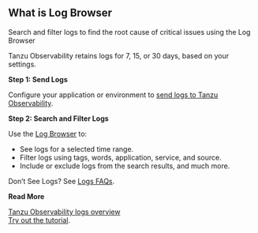 ## What is Log Browser

Search and filter logs to find the root cause of critical issues using the Log Browser

Tanzu Observability retains logs for 7, 15, or 30 days, based on your settings. 

**Step 1: Send Logs**

Configure your application or environment to [send logs to Tanzu Observability](https://docs.wavefront.com/logging_send_logs.html).

**Step 2: Search and Filter Logs**

Use the [Log Browser](https://docs.wavefront.com/logging_log_browser.html) to: 
* See logs for a selected time range.
* Filter logs using tags, words, application, service, and source.
* Include or exclude logs from the search results, and much more.

Don’t See Logs? See [Logs FAQs](https://docs.wavefront.com/logging_faq.html).

**Read More**

[Tanzu Observability logs overview](https://docs.wavefront.com/logging_overview.html)
<br/>[Try out the tutorial](https://docs.wavefront.com/logging_kubernetes_tutorial.html).
